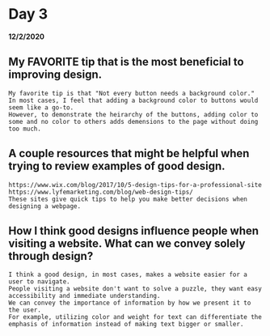 # Day 3
__12/2/2020__

## My FAVORITE tip that is the most beneficial to improving design.
    My favorite tip is that "Not every button needs a background color." 
    In most cases, I feel that adding a background color to buttons would seem like a go-to.
    However, to demonstrate the heirarchy of the buttons, adding color to some and no color to others adds demensions to the page without doing too much.

## A couple resources that might be helpful when trying to review examples of good design.
    https://www.wix.com/blog/2017/10/5-design-tips-for-a-professional-site
    https://www.lyfemarketing.com/blog/web-design-tips/
    These sites give quick tips to help you make better decisions when designing a webpage.

  

## How I think good designs influence people when visiting a website. What can we convey solely through design?
    I think a good design, in most cases, makes a website easier for a user to navigate. 
    People visiting a website don't want to solve a puzzle, they want easy accessibility and immediate understanding.
    We can convey the importance of information by how we present it to the user.
    For example, utilizing color and weight for text can differentiate the emphasis of information instead of making text bigger or smaller.
    